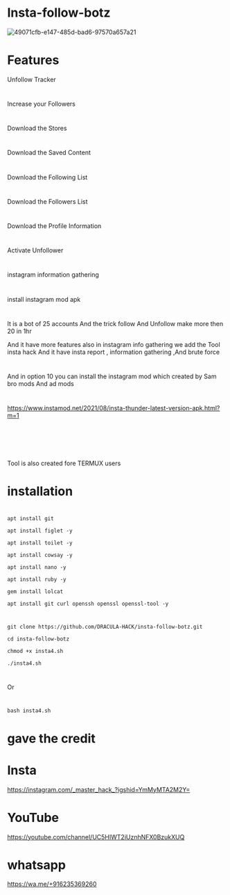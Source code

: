 
# Insta-follow-botz



![49071cfb-e147-485d-bad6-97570a657a21](https://user-images.githubusercontent.com/96709855/185073180-e6587b1f-80bf-4fb4-aec0-e4485e3cf519.jpg)



# Features

Unfollow Tracker
#
Increase your Followers
#
Download the Stores
#
Download the Saved Content
#
Download the Following List
#
Download the Followers List
#
Download the Profile Information
#
Activate Unfollower
#
instagram information gathering
#
install instagram mod apk             
#
#
It is a bot of 25 accounts And the trick follow And Unfollow make more then 20 in 1hr

And it have more features also in instagram info gathering we add the Tool insta hack 
And it have insta report , information gathering ,And brute force
#
And in option 10 you can install the instagram mod which created by Sam bro mods And ad mods
#
#
https://www.instamod.net/2021/08/insta-thunder-latest-version-apk.html?m=1
#
` `
#
 Tool is also created fore TERMUX users

#
# installation

#

` apt install git `


` apt install figlet -y `

` apt install toilet -y `

` apt install cowsay -y `

` apt install nano -y `

` apt install ruby -y `

` gem install lolcat `

` apt install git curl openssh openssl openssl-tool -y `
#

` git clone https://github.com/DRACULA-HACK/insta-follow-botz.git `

` cd insta-follow-botz `

` chmod +x insta4.sh `

` ./insta4.sh `
#
#
Or
#
` bash insta4.sh `
#
# gave the credit 
# Insta
https://instagram.com/_master_hack_?igshid=YmMyMTA2M2Y=
#
# YouTube
https://youtube.com/channel/UC5HIWT2iUznhNFX0BzukXUQ
#
# whatsapp 
https://wa.me/+916235369260
#
